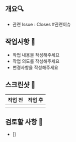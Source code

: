 ## 개요🔍
<!-- 이 PR에 대한 정보를 작성해주세요 / 관련이슈가 있는 경우 아래에 관련 이슈를 등록해주세요 -->
- 관련 Issue : Closes #관련이슈

## 작업사항 📝
<!-- 내용, 의도, 변경사항을 위주로 작성해주세요 -->
- 작업 내용을 작성해주세요
- 작업 의도를 작성해주세요
- 변경사항을 작성해주세요

## 스크린샷 📸
<!-- 변경사항이 없는 경우 : 작업 후만 작성해주세요 -->

| 작업 전 | 작업 후 |
| ----- | ----- | 
|      |       |

## 검토할 사항 🧐
<!-- merge 전 작업자가 검토할 내용을 작성해주세요 -->
- []
